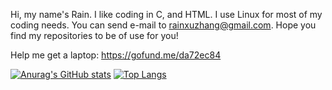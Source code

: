 Hi, my name's Rain. I like coding in C, and HTML. I use Linux for most of my coding needs. You can send e-mail to rainxuzhang@gmail.com. Hope you find my repositories to be of use for you!

Help me get a laptop: https://gofund.me/da72ec84

[![Anurag's GitHub stats](https://github-readme-stats.vercel.app/api?username=RainXuZhang)](https://github.com/anuraghazra/github-readme-stats&theme=shadow_blue&show-icons=true)
[![Top Langs](https://github-readme-stats.vercel.app/api/top-langs/?username=RainXuZhang)](https://github.com/anuraghazra/github-readme-stats)
